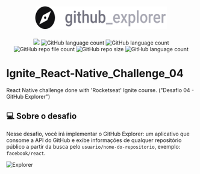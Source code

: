 <h1 align="center">
  <img src="src/assets/images/logo/logo@2x.png" width="350" height="60">
</h1>

<p align="center">
  <img src="http://img.shields.io/static/v1?label=STATUS&message=Concluded&color=blue&style=flat"/>
  <img alt="GitHub language count" src="https://img.shields.io/github/languages/count/Rafa-KozAnd/Ignite_React-Native_Challenge_04">
  <img alt="GitHub language count" src="https://img.shields.io/github/languages/top/Rafa-KozAnd/Ignite_React-Native_Challenge_04">
  <img alt="GitHub repo file count" src="https://img.shields.io/github/directory-file-count/Rafa-KozAnd/Ignite_React-Native_Challenge_04">
  <img alt="GitHub repo size" src="https://img.shields.io/github/repo-size/Rafa-KozAnd/Ignite_React-Native_Challenge_04">
  <img alt="GitHub language count" src="https://img.shields.io/github/license/Rafa-KozAnd/Ignite_React-Native_Challenge_04">
</p>

# Ignite_React-Native_Challenge_04

React Native challenge done with 'Rocketseat' Ignite course. ("Desafio 04 - GitHub Explorer")

## 💻 Sobre o desafio

Nesse desafio, você irá implementar o GitHub Explorer: um aplicativo que consome a API do GitHub e exibe informações de qualquer repositório público a partir da busca pelo `usuario/nome-do-repositorio`, exemplo: `facebook/react`.

![Explorer](https://user-images.githubusercontent.com/70545003/231800106-ed21a087-834b-4e93-a122-1dcf9a06a791.gif)
